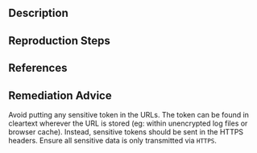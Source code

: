 ## Description


## Reproduction Steps


## References


## Remediation Advice

Avoid putting any sensitive token in the URLs. The token can be found in cleartext wherever the URL is stored (eg: within unencrypted log files or browser cache). Instead, sensitive tokens should be sent in the HTTPS headers. Ensure all sensitive data is only transmitted via `HTTPS`.

